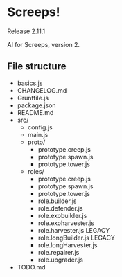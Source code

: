 # Screeps!
Release 2.11.1

AI for Screeps, version 2.

## File structure
- basics.js
- CHANGELOG.md
- Gruntfile.js
- package.json
- README.md
- src/
  - config.js
  - main.js
  - proto/
    - prototype.creep.js
    - prototype.spawn.js
    - prototype.tower.js
  - roles/
    - prototype.creep.js
    - prototype.spawn.js
    - prototype.tower.js
    - role.builder.js
    - role.defender.js
    - role.exobuilder.js
    - role.exoharvester.js
    - role.harvester.js LEGACY
    - role.longBuilder.js LEGACY
    - role.longHarvester.js
    - role.repairer.js
    - role.upgrader.js
- TODO.md
